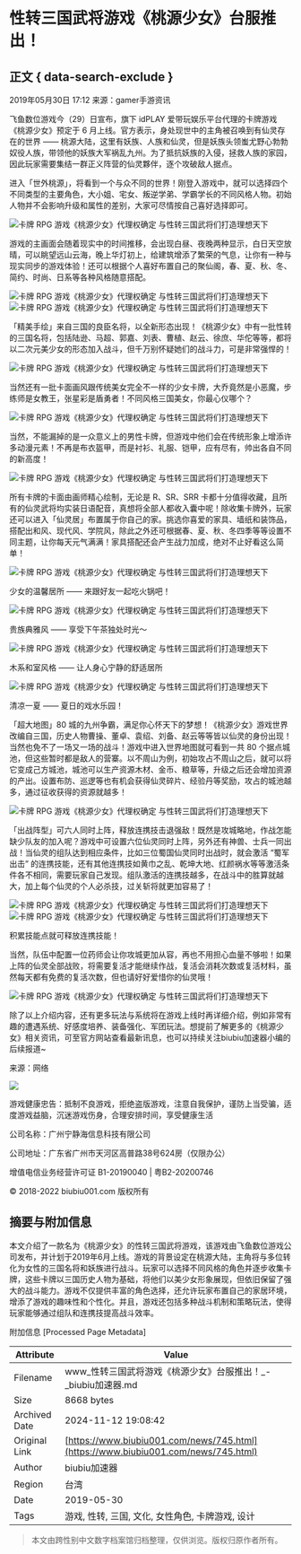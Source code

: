 # 性转三国武将游戏《桃源少女》台服推出！

## 正文 { data-search-exclude }


2019年05月30日 17:12 来源：gamer手游资讯

飞鱼数位游戏今（29）日宣布，旗下 idPLAY 爱带玩娱乐平台代理的卡牌游戏《桃源少女》预定于 6 月上线。官方表示，身处现世中的主角被召唤到有仙灵存在的世界 —— 桃源大陆，这里有妖族、人族和仙灵，但是妖族头领蚩尤野心勃勃奴役人族，带领他的妖族大军祸乱九州。为了抵抗妖族的入侵，拯救人族的家园，因此玩家需要集结一群正义阵营的仙灵夥伴，逐个攻破敌人据点。

进入「世外桃源」，将看到一个与众不同的世界！刚登入游戏中，就可以选择四个不同类型的主要角色，大小姐、宅女、叛逆学弟、学霸学长的不同风格人物。初始人物并不会影响升级和属性的差别，大家可尽情按自己喜好选择即可。

![卡牌 RPG 游戏《桃源少女》代理权确定 与性转三国武将们打造理想天下](https://cdn.biubiu001.com/p/ping/14026/img/ee7f645e0454ceffb34786af2544eb78.jpg?x-oss-process=image/resize,w_1280/format,webp/quality,Q_90)

游戏的主画面会随着现实中的时间推移，会出现白昼、夜晚两种显示，白日天空放晴，可以眺望远山云海，晚上华灯初上，给建筑增添了繁荣的气息，让你有一种与现实同步的游戏体验！还可以根据个人喜好布置自己的聚仙阁，春、夏、秋、冬、简约、时尚、日系等各种风格随意搭配。

![卡牌 RPG 游戏《桃源少女》代理权确定 与性转三国武将们打造理想天下](https://cdn.biubiu001.com/p/ping/14026/img/b91822822a60074616e5f3093d2c1f42.jpg?x-oss-process=image/resize,w_1280/format,webp/quality,Q_90)![卡牌 RPG 游戏《桃源少女》代理权确定 与性转三国武将们打造理想天下](https://cdn.biubiu001.com/p/ping/14026/img/d638250e2f4a9e85163579f1057229e8.jpg?x-oss-process=image/resize,w_1280/format,webp/quality,Q_90)

「精美手绘」来自三国的良臣名将，以全新形态出现！《桃源少女》中有一批性转的三国名将，包括陆逊、马超、郭嘉、刘表、曹植、赵云、徐庶、华佗等等，都将以二次元美少女的形态加入战斗，但千万别怀疑她们的战斗力，可是非常强悍的！

![卡牌 RPG 游戏《桃源少女》代理权确定 与性转三国武将们打造理想天下](https://cdn.biubiu001.com/p/ping/14026/img/c9e4f6e73fc41fe694988b043aaffc9b.jpg?x-oss-process=image/resize,w_1280/format,webp/quality,Q_90)

当然还有一批卡面画风跟传统美女完全不一样的少女卡牌，大乔竟然是小恶魔，步练师是女教王，张星彩是盾勇者！不同风格三国美女，你最心仪哪个？

![卡牌 RPG 游戏《桃源少女》代理权确定 与性转三国武将们打造理想天下](https://cdn.biubiu001.com/p/ping/14026/img/2856ea503fa2594ac9cf08c271e9d84a.jpg?x-oss-process=image/resize,w_1280/format,webp/quality,Q_90)

当然，不能漏掉的是一众意义上的男性卡牌，但游戏中他们会在传统形象上增添许多动漫元素！不再是布衣盔甲，而是衬衫、礼服、铠甲，应有尽有，帅出各自不同的新高度！

![卡牌 RPG 游戏《桃源少女》代理权确定 与性转三国武将们打造理想天下](https://cdn.biubiu001.com/p/ping/14026/img/1665fd035028c5d2e9f58e2684574af5.jpg?x-oss-process=image/resize,w_1280/format,webp/quality,Q_90)

所有卡牌的卡面由画师精心绘制，无论是 R、SR、SRR 卡都十分值得收藏，且所有的仙灵武将均实装日语配音，真想将全部人都收入囊中呢！除收集卡牌外，玩家还可以进入「仙灵居」布置属于你自己的家。挑选你喜爱的家具、墙纸和装饰品，搭配出和风、现代风、学院风，除此之外还可根据春、夏、秋、冬四季等等设置不同主题，让你每天元气满满！家具搭配还会产生战力加成，绝对不止好看这么简单！

![卡牌 RPG 游戏《桃源少女》代理权确定 与性转三国武将们打造理想天下](https://cdn.biubiu001.com/p/ping/14026/img/821c33f4bf68ed569b58a556ad8f5526.jpg?x-oss-process=image/resize,w_1280/format,webp/quality,Q_90)

少女的温馨居所 —— 来跟好友一起吃火锅吧！

![卡牌 RPG 游戏《桃源少女》代理权确定 与性转三国武将们打造理想天下](https://cdn.biubiu001.com/p/ping/14026/img/3e4afd3397f4b8c1927b4094842cad3e.jpg?x-oss-process=image/resize,w_1280/format,webp/quality,Q_90)

贵族典雅风 —— 享受下午茶独处时光～

![卡牌 RPG 游戏《桃源少女》代理权确定 与性转三国武将们打造理想天下](https://cdn.biubiu001.com/p/ping/14026/img/583b0c64fc71bd4f5f78a96fd56c615a.jpg?x-oss-process=image/resize,w_1280/format,webp/quality,Q_90)

木系和室风格 —— 让人身心宁静的舒适居所

![卡牌 RPG 游戏《桃源少女》代理权确定 与性转三国武将们打造理想天下](https://cdn.biubiu001.com/p/ping/14026/img/0b29f88d9e217ebb2fd21c933adfd114.jpg?x-oss-process=image/resize,w_1280/format,webp/quality,Q_90)

清凉一夏 —— 夏日的戏水乐园！

「超大地图」80 城的九州争霸，满足你心怀天下的梦想！《桃源少女》游戏世界改编自三国，历史人物曹操、董卓、袁绍、刘备、赵云等等皆以仙灵的身份出现！当然也免不了一场又一场的战斗！游戏中进入世界地图就可看到一共 80 个据点城池，但这些暂时都是敌人的营寨。以不周山为例，初始攻占不周山之后，就可以将它变成己方城池，城池可以生产资源木材、金币、粮草等，升级之后还会增加资源的产出。设置布防、巡逻等也有机会获得仙灵碎片、经验丹等奖励，攻占的城池越多，通过征收获得的资源就越多！

![卡牌 RPG 游戏《桃源少女》代理权确定 与性转三国武将们打造理想天下](https://cdn.biubiu001.com/p/ping/14026/img/76680379209c2428637562e911e41c53.jpg?x-oss-process=image/resize,w_1280/format,webp/quality,Q_90)

「出战阵型」可六人同时上阵，释放连携技击退强敌！既然是攻城略地，作战怎能缺少队友的加入呢？游戏中可设置六位仙灵同时上阵，另外还有神兽、士兵一同出战！当仙灵的组队达到相应条件，比如三位蜀国仙灵同时出战时，就会激活 “蜀军出击” 的连携技能，还有其他连携技如黄巾之乱、乾坤大地、红颜祸水等等激活条件各不相同，需要玩家自己发现。组队激活的连携技越多，在战斗中的胜算就越大，加上每个仙灵的个人必杀技，过关斩将就更加容易了！

![卡牌 RPG 游戏《桃源少女》代理权确定 与性转三国武将们打造理想天下](https://cdn.biubiu001.com/p/ping/14026/img/24aaf599198ff0a05aae5929bfcd162d.jpg?x-oss-process=image/resize,w_1280/format,webp/quality,Q_90)![卡牌 RPG 游戏《桃源少女》代理权确定 与性转三国武将们打造理想天下](https://cdn.biubiu001.com/p/ping/14026/img/b1b5ac43b32641c5192eff31ee3a0f18.jpg?x-oss-process=image/resize,w_1280/format,webp/quality,Q_90)

积累技能点就可释放连携技能！

当然，队伍中配置一位药师会让你攻城更加从容，再也不用担心血量不够啦！如果上阵的仙灵全部战败，将需要复活才能继续作战，复活会消耗次数或复活材料，虽然每天都有免费的复活次数，但也请好好爱惜你的仙灵哦！

![卡牌 RPG 游戏《桃源少女》代理权确定 与性转三国武将们打造理想天下](https://cdn.biubiu001.com/p/ping/14026/img/7adc64349d85204bcef8fed44a8175f1.jpg?x-oss-process=image/resize,w_1280/format,webp/quality,Q_90)

除了以上介绍内容，还有更多玩法与系统将在游戏上线时再详细介绍，例如非常有趣的遭遇系统、好感度培养、装备强化、军团玩法。想提前了解更多的《桃源少女》相关资讯，可至官方网站查看最新讯息，也可以持续关注biubiu加速器小编的后续报道~

来源：网络

![](https://res.biubiu001.com/web/www/img/header_biubiu_logo.3f871d8e.png)

游戏健康忠告：抵制不良游戏，拒绝盗版游戏，注意自我保护，谨防上当受骗，适度游戏益脑，沉迷游戏伤身，合理安排时间，享受健康生活

公司名称：广州宁静海信息科技有限公司

公司地址：广东省广州市天河区高普路38号624房（仅限办公）

增值电信业务经营许可证 B1-20190040 | 粤B2-20200746

© 2018-2022 biubiu001.com 版权所有

## 摘要与附加信息

<!-- tcd_abstract -->
本文介绍了一款名为《桃源少女》的性转三国武将游戏，该游戏由飞鱼数位游戏公司发布，并计划于2019年6月上线。游戏的背景设定在桃源大陆，主角将与多位转化为女性的三国名将和妖族进行战斗。玩家可以选择不同风格的角色并逐步收集卡牌，这些卡牌以三国历史人物为基础，将他们以美少女形象展现，但依旧保留了强大的战斗能力。游戏不仅提供丰富的角色选择，还允许玩家布置自己的家居环境，增添了游戏的趣味性和个性化。并且，游戏还包括多种战斗机制和策略玩法，使得玩家能够通过组队和连携技提高战斗效率。
<!-- tcd_abstract_end -->

附加信息 [Processed Page Metadata]

| Attribute       | Value                                  |
|-----------------|----------------------------------------|
| Filename        | www_性转三国武将游戏《桃源少女》台服推出！_-_biubiu加速器.md                             |
| Size            | 8668 bytes                           |
| Archived Date   | 2024-11-12 19:08:42                             |
| Original Link   | [https://www.biubiu001.com/news/745.html](https://www.biubiu001.com/news/745.html)                       |
| Author          | biubiu加速器                               |
| Region          | 台湾                               |
| Date            | 2019-05-30                                 |
| Tags            | 游戏, 性转, 三国, 文化, 女性角色, 卡牌游戏, 设计                                 |
>
> 本文由跨性别中文数字档案馆归档整理，仅供浏览。版权归原作者所有。
>